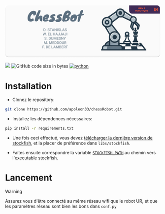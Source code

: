 <p align="center">
<img src="https://raw.githubusercontent.com/apoleon33/chessRobot/refs/heads/master/doc/header.png">
</p>

![](https://tokei.rs/b1/github/apoleon33/chessRobot) ![GitHub code size in bytes](https://img.shields.io/github/languages/code-size/apoleon33/chessRobot) [![python](https://img.shields.io/badge/Python-3.10-3776AB.svg?style=flat&logo=python&logoColor=white)](https://www.python.org)

# Installation
- Clonez le repository:

```bash
git clone https://github.com/apoleon33/chessRobot.git
```

- Installez les dépendences nécessaires:
```bash
pip install -r requirements.txt
```

- Une fois ceci effectué, vous devez [télécharger la dernière version de stockfish](https://stockfishchess.org/download/), et la placer de préférence dans `libs/stockfish`.

- Faites ensuite correspondre la variable [`STOCKFISH_PATH`](https://github.com/apoleon33/chessRobot/blob/9d77c144684039ca7955af6fc029fc0b7ed8de45/conf.py#L10) au chemin vers l'executable stockfish.


# Lancement
> [!WARNING]  
> Assurez vous d'être connecté au même réseau wifi que le robot UR, et que les paramètres réseau sont bien les bons dans `conf.py`
